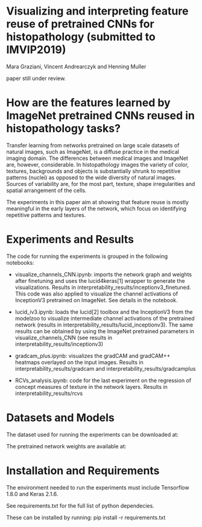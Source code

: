 # Visualizing and interpreting feature reuse of pretrained CNNs for histopathology (submitted to IMVIP2019)
Mara Graziani, Vincent Andrearczyk and Henning Muller

paper still under review.

# How are the features learned by ImageNet pretrained CNNs reused in histopathology tasks? 

Transfer learning from networks pretrained on large scale datasets of natural images, such as ImageNet, is a diffuse practice in the medical imaging domain. The differences between medical images and ImageNet are, however, considerable. In histopathology images the variety of color, textures, backgrounds and objects is substantially shrunk to repetitive patterns (nuclei) as opposed to the wide diversity of natural images. 
Sources of variability are, for the most part, texture, shape irregularities and spatial arrangement of the cells.

The experiments in this paper aim at showing that feature reuse is mostly meaningful in the early layers of the network, which focus on identifying repetitive patterns and textures. 

# Experiments and Results
The code for running the experiments is grouped in the following notebooks:

- visualize_channels_CNN.ipynb: imports the network graph and weights after finetuning and uses the lucid4keras[1] wrapper to generate the visualizations. Results in interpretability_results/inceptionv3_finetuned. 
This code was also applied to visualize the channel activations of InceptionV3 pretrained on ImageNet. See details in the notebook.

- lucid_iv3.ipynb: loads the lucid[2] toolbox and the InceptionV3 from the modelzoo to visualize intermediate channel activations of the pretrained network (results in interpretability_results/lucid_inceptionv3). The same results can be obtained by using the ImageNet pretrained parameters in visualize_channels_CNN (see results in interpretability_results/inceptionv3) 

- gradcam_plus.ipynb: visualizes the gradCAM and gradCAM++ heatmaps overlayed on the input images. Results in interpretability_results/gradcam and interpretability_results/gradcamplus

- RCVs_analysis.ipynb: code for the last experiment on the regression of concept measures of texture in the network layers. Results in interpretability_results/rcvs

# Datasets and Models

The dataset used for running the experiments can be downloaded at: 

The pretrained network weights are available at: 

# Installation and Requirements 
The environment needed to run the experiments must include Tensorflow 1.8.0 and Keras 2.1.6.

See requirements.txt for the full list of python dependecies. 

These can be installed by running:
pip install -r requirements.txt


